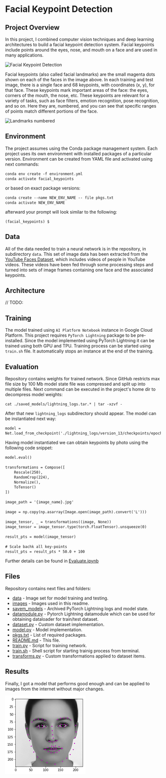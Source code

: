 [//]: # (Image References)

[image1]: ./images/key_pts_example.png "Facial Keypoint Detection"
[image2]: ./images/landmarks_numbered.jpg "Landmarks numbered"
[image3]: ./images/average_face_keypoints.png "Result image"

# Facial Keypoint Detection

## Project Overview

In this project, I combined computer vision techniques and deep learning architectures to build a facial keypoint detection system. Facial keypoints include points around the eyes, nose, and mouth on a face and are used in many applications.

![Facial Keypoint Detection][image1]

Facial keypoints (also called facial landmarks) are the small magenta dots shown on each of the faces in the image above. In each training and test image, there is a single face and 68 keypoints, with coordinates (x, y), for that face. These keypoints mark important areas of the face: the eyes, corners of the mouth, the nose, etc. These keypoints are relevant for a variety of tasks, such as face filters, emotion recognition, pose recognition, and so on. Here they are, numbered, and you can see that specific ranges of points match different portions of the face.

![Landmarks numbered][image2]

## Environment

The project assumes using the Conda package management system. Each project uses its own environment with installed packages of a particular version. Environment can be created from YAML file and activated using next commands:

```
conda env create -f environment.yml
conda activate facial_keypoints
```

or based on exact package versions:

```
conda create --name NEW_ENV_NAME -- file pkgs.txt
conda activate NEW_ENV_NAME
```

afterward your prompt will look similar to the following:

```
(facial_keypoints) $
```

## Data

All of the data needed to train a neural network is in the repository, in subdirectory `data`. This set of image data has been extracted from the [YouTube Faces Dataset](https://www.cs.tau.ac.il/~wolf/ytfaces/), which includes videos of people in YouTube videos. These videos have been fed through some processing steps and turned into sets of image frames containing one face and the associated keypoints.

## Architecture

// TODO:

## Training

The model trained using `AI Platform Notebook` instance in Google Cloud Platform. This project requires `PyTorch Lightning` package to be pre-installed. Since the model implemented using PyTorch Lightning it can be trained using both GPU and TPU. Training process can be started using `train.sh` file. It automatically stops an instance at the end of the training.

## Evaluation

Repository contains weights for trained network. Since GitHub restricts max file size by 100 Mb model state file was compressed and split up into multiple files. Next command can be executed in the project's home dir to decompress model weights:

```
cat ./saved_models/lightning_logs.tar.* | tar -xzvf -
```

After that new `lightning_logs` subdirectory should appear. The model can be instantiated next way:

```
model = Net.load_from_checkpoint('./lightning_logs/version_13/checkpoints/epoch=199.ckpt')
```

Having model instantiated we can obtain keypoints by photo using the following code snippet:

```
model.eval()

transformations = Compose([
    Rescale(250),
    RandomCrop(224),
    Normalize(),
    ToTensor()
])

image_path = '{image_name}.jpg'

image = np.copy(np.asarray(Image.open(image_path).convert('L')))

image_tensor, _ = transformations((image, None))
image_tensor = image_tensor.type(torch.FloatTensor).unsqueeze(0)

result_pts = model(image_tensor)

# Scale bachk all key-points
result_pts = result_pts * 50.0 + 100
```

Further details can be found in [Evaluate.ipynb](./Evaluate.ipynb)

## Files

Repository contains next files and folders:

* [data](./data) - Image set for model training and testing.
* [images](./images) - Images used in this readme.
* [savem_models](./saved_models) - Archived PyTorch Lightning logs and model state.
* [datamodule.py](./datamodule.py) - Pytorch Lightning datamodule which can be used for obtaining dataloader for train/test dataset.
* [dataset.py](./dataset.py) - Custom dataset implementation.
* [model.py](./model.py) - Model implementation.
* [pkgs.txt](./pkgs.txt) - List of required packages.
* [README.md](./README.md) - This file.
* [train.py](./train.py) - Script for training network.
* [train.sh](./train.sh) - Shell script for starting trainig process from terminal.
* [transforms.py](./transorms.py) - Custom transformations applied to dataset items.

## Results

Finally, I got a model that performs good enough and can be applied to images from the internet without major changes.

![Result image][image3]